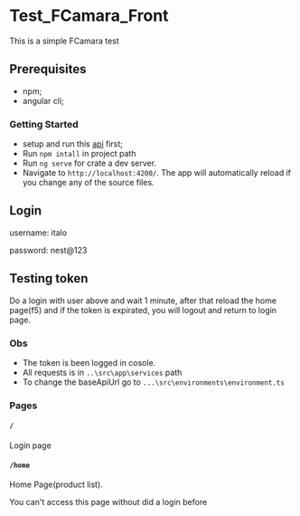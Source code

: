 # Test_FCamara_Front

This is a simple FCamara test


## Prerequisites

- npm;
- angular cli;

### Getting Started

- setup and run this [api](https://github.com/italojs/Test_FCamara_API) first;
- Run `npm intall` in project path
- Run `ng serve` for crate a dev server. 
- Navigate to `http://localhost:4200/`. The app will automatically reload if you change any of the source files.


## Login

username: italo

password: nest@123

## Testing token

Do a login with user above and wait 1 minute, after that reload the home page(f5) and if the token is expirated, you will logout and return to login page.

### Obs

- The token is been logged in cosole.
- All requests is in `..\src\app\services` path
- To change the baseApiUrl go to `...\src\environments\environment.ts `

### Pages


#### `/` 
 
Login page

#### `/home` 

Home Page(product list).

You can't access this page without did a login before




